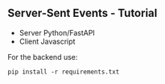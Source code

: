 ## Server-Sent Events - Tutorial

- Server Python/FastAPI
- Client Javascript

For the backend use:
```
pip install -r requirements.txt
```
